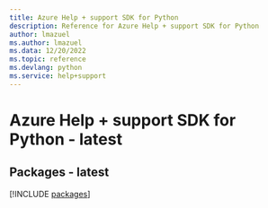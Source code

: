 ```yaml
---
title: Azure Help + support SDK for Python
description: Reference for Azure Help + support SDK for Python
author: lmazuel
ms.author: lmazuel
ms.data: 12/20/2022
ms.topic: reference
ms.devlang: python
ms.service: help+support
---
```

# Azure Help + support SDK for Python - latest
## Packages - latest
[!INCLUDE [packages](help-+-support-index.md)]